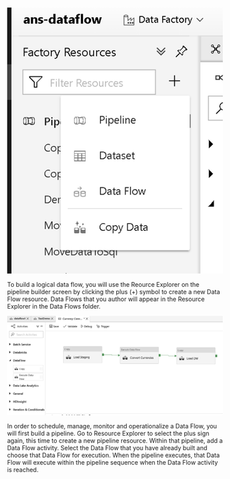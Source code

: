 ![Resource Explorer](../images/redf001.png "Resource Explorer")

To build a logical data flow, you will use the Reource Explorer on the pipeline builder screen by clicking the plus (+) symbol to create a new Data Flow resource. Data Flows that you author will appear in the Resource Explorer in the Data Flows folder.

![Data Flow in Pipeline](../images/cfdf001.png "Pipeline")

In order to schedule, manage, monitor and operationalize a Data Flow, you will first build a pipeline. Go to Resource Explorer to select the plus sign again, this time to create a new pipeline resource. Within that pipeline, add a Data Flow activity. Select the Data Flow that you have already built and choose that Data Flow for execution. When the pipeline executes, that Data Flow will execute within the pipeline sequence when the Data Flow activity is reached.
